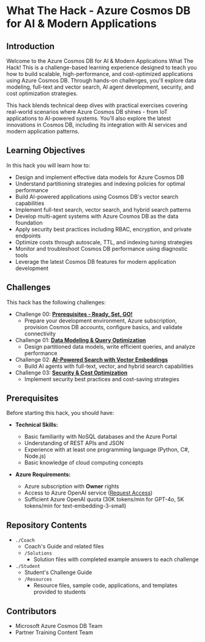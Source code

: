 # What The Hack - Azure Cosmos DB for AI & Modern Applications

## Introduction

Welcome to the Azure Cosmos DB for AI & Modern Applications What The Hack! This is a challenge-based learning experience designed to teach you how to build scalable, high-performance, and cost-optimized applications using Azure Cosmos DB. Through hands-on challenges, you'll explore data modeling, full-text and vector search, AI agent development, security, and cost optimization strategies.

This hack blends technical deep dives with practical exercises covering real-world scenarios where Azure Cosmos DB shines - from IoT applications to AI-powered systems. You'll also explore the latest innovations in Cosmos DB, including its integration with AI services and modern application patterns.

## Learning Objectives

In this hack you will learn how to:

- Design and implement effective data models for Azure Cosmos DB
- Understand partitioning strategies and indexing policies for optimal performance
- Build AI-powered applications using Cosmos DB's vector search capabilities
- Implement full-text search, vector search, and hybrid search patterns
- Develop multi-agent systems with Azure Cosmos DB as the data foundation
- Apply security best practices including RBAC, encryption, and private endpoints
- Optimize costs through autoscale, TTL, and indexing tuning strategies
- Monitor and troubleshoot Cosmos DB performance using diagnostic tools
- Leverage the latest Cosmos DB features for modern application development

## Challenges

This hack has the following challenges:

- Challenge 00: **[Prerequisites - Ready, Set, GO!](Student/Challenge-00.md)**
   - Prepare your development environment, Azure subscription, provision Cosmos DB accounts, configure basics, and validate connectivity
- Challenge 01: **[Data Modeling & Query Optimization](Student/Challenge-01.md)**
   - Design partitioned data models, write efficient queries, and analyze performance
- Challenge 02: **[AI-Powered Search with Vector Embeddings](Student/Challenge-02.md)**
   - Build AI agents with full-text, vector, and hybrid search capabilities
- Challenge 03: **[Security & Cost Optimization](Student/Challenge-03.md)**
   - Implement security best practices and cost-saving strategies

## Prerequisites

Before starting this hack, you should have:

- **Technical Skills:**
  - Basic familiarity with NoSQL databases and the Azure Portal
  - Understanding of REST APIs and JSON
  - Experience with at least one programming language (Python, C#, Node.js)
  - Basic knowledge of cloud computing concepts

- **Azure Requirements:**
  - Azure subscription with **Owner** rights
  - Access to Azure OpenAI service ([Request Access](https://aka.ms/oaiapply))
  - Sufficient Azure OpenAI quota (30K tokens/min for GPT-4o, 5K tokens/min for text-embedding-3-small)

## Repository Contents

- `./Coach`
  - Coach's Guide and related files
  - `/Solutions`
    - Solution files with completed example answers to each challenge
- `./Student`
  - Student's Challenge Guide
  - `/Resources`
    - Resource files, sample code, applications, and templates provided to students

## Contributors

- Microsoft Azure Cosmos DB Team
- Partner Training Content Team
